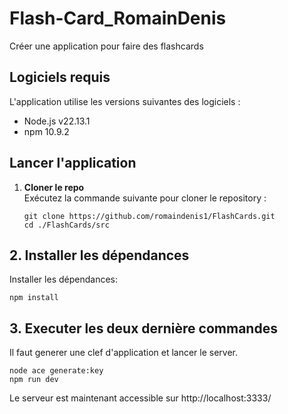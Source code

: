 # Flash-Card_RomainDenis

Créer une application pour faire des flashcards

## **Logiciels requis**

L'application utilise les versions suivantes des logiciels :

- Node.js v22.13.1
- npm 10.9.2

## **Lancer l'application**

1. **Cloner le repo**  
   Exécutez la commande suivante pour cloner le repository :
   ```
   git clone https://github.com/romaindenis1/FlashCards.git
   cd ./FlashCards/src
   ```

## 2. Installer les dépendances

Installer les dépendances:

```
npm install
```

## 3. Executer les deux dernière commandes

Il faut generer une clef d'application et lancer le server.

```
node ace generate:key
npm run dev
```

Le serveur est maintenant accessible sur http://localhost:3333/
